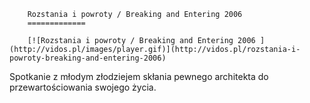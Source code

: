 
        Rozstania i powroty / Breaking and Entering 2006 
        =============
        
        [![Rozstania i powroty / Breaking and Entering 2006 ](http://vidos.pl/images/player.gif)](http://vidos.pl/rozstania-i-powroty-breaking-and-entering-2006)
        
        
 Spotkanie z młodym złodziejem skłania pewnego architekta do przewartościowania swojego życia.
    